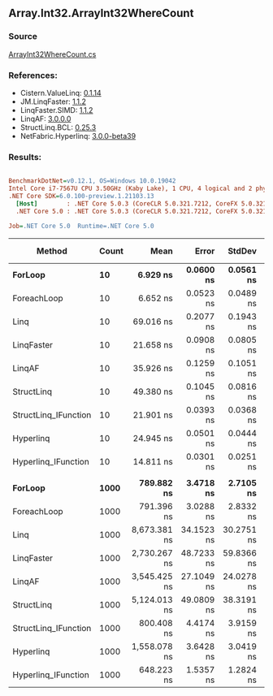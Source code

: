 ﻿## Array.Int32.ArrayInt32WhereCount

### Source
[ArrayInt32WhereCount.cs](../LinqBenchmarks/Array/Int32/ArrayInt32WhereCount.cs)

### References:
- Cistern.ValueLinq: [0.1.14](https://www.nuget.org/packages/Cistern.ValueLinq/0.1.14)
- JM.LinqFaster: [1.1.2](https://www.nuget.org/packages/JM.LinqFaster/1.1.2)
- LinqFaster.SIMD: [1.1.2](https://www.nuget.org/packages/LinqFaster.SIMD/1.0.3)
- LinqAF: [3.0.0.0](https://www.nuget.org/packages/LinqAF/3.0.0.0)
- StructLinq.BCL: [0.25.3](https://www.nuget.org/packages/StructLinq.BCL/0.25.3)
- NetFabric.Hyperlinq: [3.0.0-beta39](https://www.nuget.org/packages/NetFabric.Hyperlinq/3.0.0-beta39)

### Results:
``` ini

BenchmarkDotNet=v0.12.1, OS=Windows 10.0.19042
Intel Core i7-7567U CPU 3.50GHz (Kaby Lake), 1 CPU, 4 logical and 2 physical cores
.NET Core SDK=6.0.100-preview.1.21103.13
  [Host]        : .NET Core 5.0.3 (CoreCLR 5.0.321.7212, CoreFX 5.0.321.7212), X64 RyuJIT
  .NET Core 5.0 : .NET Core 5.0.3 (CoreCLR 5.0.321.7212, CoreFX 5.0.321.7212), X64 RyuJIT

Job=.NET Core 5.0  Runtime=.NET Core 5.0  

```
|               Method | Count |         Mean |      Error |     StdDev | Ratio | RatioSD |  Gen 0 | Gen 1 | Gen 2 | Allocated |
|--------------------- |------ |-------------:|-----------:|-----------:|------:|--------:|-------:|------:|------:|----------:|
|              **ForLoop** |    **10** |     **6.929 ns** |  **0.0600 ns** |  **0.0561 ns** |  **1.00** |    **0.00** |      **-** |     **-** |     **-** |         **-** |
|          ForeachLoop |    10 |     6.652 ns |  0.0523 ns |  0.0489 ns |  0.96 |    0.01 |      - |     - |     - |         - |
|                 Linq |    10 |    69.016 ns |  0.2077 ns |  0.1943 ns |  9.96 |    0.08 | 0.0153 |     - |     - |      32 B |
|           LinqFaster |    10 |    21.658 ns |  0.0908 ns |  0.0805 ns |  3.13 |    0.02 |      - |     - |     - |         - |
|               LinqAF |    10 |    35.926 ns |  0.1259 ns |  0.1051 ns |  5.19 |    0.05 |      - |     - |     - |         - |
|           StructLinq |    10 |    49.380 ns |  0.1045 ns |  0.0816 ns |  7.14 |    0.06 | 0.0306 |     - |     - |      64 B |
| StructLinq_IFunction |    10 |    21.901 ns |  0.0393 ns |  0.0368 ns |  3.16 |    0.03 |      - |     - |     - |         - |
|            Hyperlinq |    10 |    24.945 ns |  0.0501 ns |  0.0444 ns |  3.60 |    0.03 |      - |     - |     - |         - |
|  Hyperlinq_IFunction |    10 |    14.811 ns |  0.0301 ns |  0.0251 ns |  2.14 |    0.02 |      - |     - |     - |         - |
|                      |       |              |            |            |       |         |        |       |       |           |
|              **ForLoop** |  **1000** |   **789.882 ns** |  **3.4718 ns** |  **2.7105 ns** |  **1.00** |    **0.00** |      **-** |     **-** |     **-** |         **-** |
|          ForeachLoop |  1000 |   791.396 ns |  3.0288 ns |  2.8332 ns |  1.00 |    0.00 |      - |     - |     - |         - |
|                 Linq |  1000 | 8,673.381 ns | 34.1523 ns | 30.2751 ns | 10.98 |    0.06 | 0.0153 |     - |     - |      32 B |
|           LinqFaster |  1000 | 2,730.267 ns | 48.7233 ns | 59.8366 ns |  3.47 |    0.09 |      - |     - |     - |         - |
|               LinqAF |  1000 | 3,545.425 ns | 27.1049 ns | 24.0278 ns |  4.49 |    0.03 |      - |     - |     - |         - |
|           StructLinq |  1000 | 5,124.013 ns | 49.0809 ns | 38.3191 ns |  6.49 |    0.06 | 0.0305 |     - |     - |      64 B |
| StructLinq_IFunction |  1000 |   800.408 ns |  4.4174 ns |  3.9159 ns |  1.01 |    0.00 |      - |     - |     - |         - |
|            Hyperlinq |  1000 | 1,558.078 ns |  3.6428 ns |  3.0419 ns |  1.97 |    0.01 |      - |     - |     - |         - |
|  Hyperlinq_IFunction |  1000 |   648.223 ns |  1.5357 ns |  1.2824 ns |  0.82 |    0.00 |      - |     - |     - |         - |

